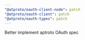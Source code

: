 ```yaml
---
"@atproto/oauth-client-node": patch
"@atproto/oauth-client": patch
"@atproto/oauth-types": patch
---
```


Better implement aptroto OAuth spec
